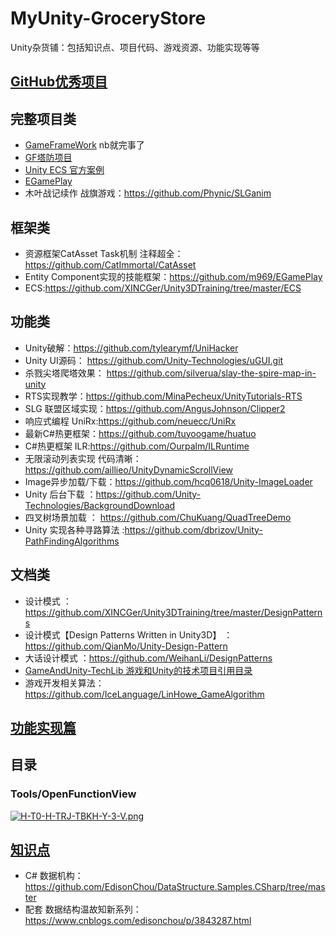 # MyUnity-GroceryStore
Unity杂货铺：包括知识点、项目代码、游戏资源、功能实现等等

## [GitHub优秀项目](https://github.com/kamen132/MyUnity-GroceryStore/tree/main/GitHub%E4%BC%98%E7%A7%80%E9%A1%B9%E7%9B%AE)
## 完整项目类
* [GameFrameWork](https://github.com/EllanJiang/UnityGameFramework) nb就完事了
* [GF塔防项目](https://github.com/DrFlower/TowerDefense-GameFramework-Demo)
* [Unity ECS 官方案例](https://github.com/Unity-Technologies/EntityComponentSystemSamples)
* [EGamePlay](https://github.com/m969/EGamePlay)
* 木叶战记续作 战旗游戏：https://github.com/Phynic/SLGanim
## 框架类
* 资源框架CatAsset Task机制 注释超全：https://github.com/CatImmortal/CatAsset
*  Entity Component实现的技能框架：https://github.com/m969/EGamePlay
*  ECS:https://github.com/XINCGer/Unity3DTraining/tree/master/ECS

## 功能类
* Unity破解：https://github.com/tylearymf/UniHacker
* Unity UI源码： https://github.com/Unity-Technologies/uGUI.git
* 杀戮尖塔爬塔效果： https://github.com/silverua/slay-the-spire-map-in-unity
* RTS实现教学：https://github.com/MinaPecheux/UnityTutorials-RTS
* SLG 联盟区域实现：https://github.com/AngusJohnson/Clipper2
* 响应式编程 UniRx:https://github.com/neuecc/UniRx
* 最新C#热更框架：https://github.com/tuyoogame/huatuo
* C#热更框架 ILR:https://github.com/Ourpalm/ILRuntime
* 无限滚动列表实现 代码清晰：https://github.com/aillieo/UnityDynamicScrollView
* Image异步加载/下载：https://github.com/hcq0618/Unity-ImageLoader
* Unity 后台下载 ：https://github.com/Unity-Technologies/BackgroundDownload
* 四叉树场景加载 ： https://github.com/ChuKuang/QuadTreeDemo
* Unity 实现各种寻路算法 :https://github.com/dbrizov/Unity-PathFindingAlgorithms

## 文档类
* 设计模式 ： https://github.com/XINCGer/Unity3DTraining/tree/master/DesignPatterns
* 设计模式【Design Patterns Written in Unity3D】 ：https://github.com/QianMo/Unity-Design-Pattern
* 大话设计模式 ：https://github.com/WeihanLi/DesignPatterns
* [GameAndUnity-TechLib 游戏和Unity的技术项目引用目录](https://github.com/m969/GameAndUnity-TechLib)
* 游戏开发相关算法： https://github.com/IceLanguage/LinHowe_GameAlgorithm


## [功能实现篇](https://github.com/kamen132/MyUnity-GroceryStore/tree/main/%E5%8A%9F%E8%83%BD%E5%AE%9E%E7%8E%B0)
## 目录
### Tools/OpenFunctionView 
[![H-T0-H-TRJ-TBKH-Y-3-V.png](https://i.postimg.cc/HsBTQX8w/H-T0-H-TRJ-TBKH-Y-3-V.png)](https://postimg.cc/XpBMWZ8q)

## [知识点](https://github.com/kamen132/MyUnity-GroceryStore/tree/main/%E7%9F%A5%E8%AF%86%E7%82%B9)
* C# 数据机构：https://github.com/EdisonChou/DataStructure.Samples.CSharp/tree/master
* 配套 数据结构温故知新系列：https://www.cnblogs.com/edisonchou/p/3843287.html
